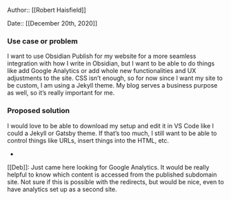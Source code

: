 Author:: [[Robert Haisfield]]

Date:: [[December 20th, 2020]]

### Use case or problem

I want to use Obsidian Publish for my website for a more seamless integration with how I write in Obsidian, but I want to be able to do things like add Google Analytics or add whole new functionalities and UX adjustments to the site. CSS isn’t enough, so for now since I want my site to be custom, I am using a Jekyll theme. My blog serves a business purpose as well, so it’s really important for me.

### Proposed solution

I would love to be able to download my setup and edit it in VS Code like I could a Jekyll or Gatsby theme. If that’s too much, I still want to be able to control things like URLs, insert things into the HTML, etc.

-

[[Deb]]: Just came here looking for Google Analytics. It would be really helpful to know which content is accessed from the published subdomain site. Not sure if this is possible with the redirects, but would be nice, even to have analytics set up as a second site.

